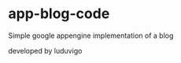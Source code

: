 app-blog-code
=============

Simple google appengine implementation of a blog

developed by luduvigo
